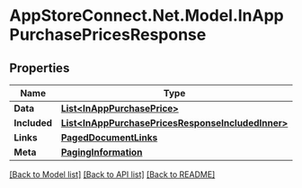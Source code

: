 # AppStoreConnect.Net.Model.InAppPurchasePricesResponse

## Properties

Name | Type | Description | Notes
------------ | ------------- | ------------- | -------------
**Data** | [**List&lt;InAppPurchasePrice&gt;**](InAppPurchasePrice.md) |  | 
**Included** | [**List&lt;InAppPurchasePricesResponseIncludedInner&gt;**](InAppPurchasePricesResponseIncludedInner.md) |  | [optional] 
**Links** | [**PagedDocumentLinks**](PagedDocumentLinks.md) |  | 
**Meta** | [**PagingInformation**](PagingInformation.md) |  | [optional] 

[[Back to Model list]](../README.md#documentation-for-models) [[Back to API list]](../README.md#documentation-for-api-endpoints) [[Back to README]](../README.md)

